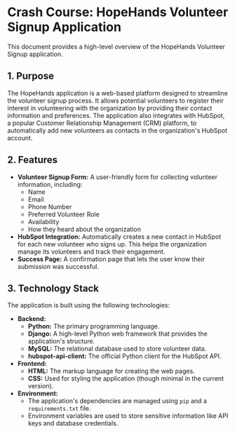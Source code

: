 # Crash Course: HopeHands Volunteer Signup Application

This document provides a high-level overview of the HopeHands Volunteer Signup application.

## 1. Purpose

The HopeHands application is a web-based platform designed to streamline the volunteer signup process. It allows potential volunteers to register their interest in volunteering with the organization by providing their contact information and preferences. The application also integrates with HubSpot, a popular Customer Relationship Management (CRM) platform, to automatically add new volunteers as contacts in the organization's HubSpot account.

## 2. Features

*   **Volunteer Signup Form:** A user-friendly form for collecting volunteer information, including:
    *   Name
    *   Email
    *   Phone Number
    *   Preferred Volunteer Role
    *   Availability
    *   How they heard about the organization
*   **HubSpot Integration:** Automatically creates a new contact in HubSpot for each new volunteer who signs up. This helps the organization manage its volunteers and track their engagement.
*   **Success Page:** A confirmation page that lets the user know their submission was successful.

## 3. Technology Stack

The application is built using the following technologies:

*   **Backend:**
    *   **Python:** The primary programming language.
    *   **Django:** A high-level Python web framework that provides the application's structure.
    *   **MySQL:** The relational database used to store volunteer data.
    *   **hubspot-api-client:** The official Python client for the HubSpot API.
*   **Frontend:**
    *   **HTML:** The markup language for creating the web pages.
    *   **CSS:** Used for styling the application (though minimal in the current version).
*   **Environment:**
    *   The application's dependencies are managed using `pip` and a `requirements.txt` file.
    *   Environment variables are used to store sensitive information like API keys and database credentials.
